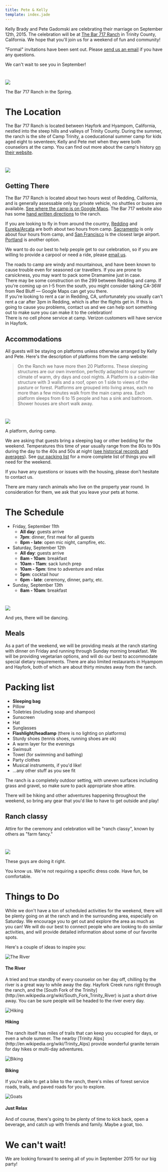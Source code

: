 ```yaml
---
title: Pete & Kelly
template: index.jade
---
```


Kelly Brady and Pete Gadomski are celebrating their marriage on September 12th, 2015.
The celebration will be at [The Bar 717 Ranch](http://www.bar717.com/) in Trinity County, California.
We hope that you'll join us for a weekend of fun and community!

"Formal" invitations have been sent out.
Please [send us an email](mailto:bradygadomski@gmail.com) if you have any questions.

We can't wait to see you in September!

<div class="row" style="margin-top: 40px;">
<div class="col-xs-8 col-xs-offset-2">
<div class="thumbnail">
  <img src="bar-717-spring.jpg" class="img-responsive">
  <div class="caption">
    <p>The Bar 717 Ranch in the Spring.</p>
  </div>
</div>
</div>
</div>


# The Location

The Bar 717 Ranch is located between Hayfork and Hyampom, California, nestled into the steep hills and valleys of Trinity County.
During the summer, the ranch is the site of Camp Trinity, a coeducational summer camp for kids aged eight to seventeen; Kelly and Pete met when they were both counselors at the camp.
You can find out more about the camp's history [on their website](http://www.bar717.com/history/).

<div class="row" style="margin-top: 40px;">
<div class="col-xs-8 col-xs-offset-2">
<p><a href="california-map.jpg"><img src="california-map-small.jpg" class="img-responsive"></a></p>
</div>
</div>

## Getting There

The Bar 717 Ranch is located about two hours west of Redding, California, and is generally assessable only by private vehicle, no shuttles or buses are available.
[See where the camp is on Google Maps](https://www.google.com/maps/place/Bar+717+Ranch/@40.6205833,-123.3770636,15z/data=!4m2!3m1!1s0x54d3bd20c45d22b5:0x636ee857e506bb94).
The Bar 717 website also has some [hand written directions](http://www.bar717.com/about-us/location/) to the ranch.

If you are looking to fly in from around the country, [Redding](http://www.ci.redding.ca.us/transeng/airports/index.htm) and [Eureka/Arcata](https://plus.google.com/100151413109057686697/about?gl=us&hl=en) are both about two hours from camp.
[Sacramento](http://www.sacramento.aero/smf/) is only about four hours from camp, and [San Francisco](http://www.flysfo.com/) is the closest large airport.
[Portland](http://www.portofportland.com/PDX_Home.aspx) is another option.

We want to do our best to help people get to our celebration, so if you are willing to provide a carpool or need a ride, please [email us](mailto:bradygadomski@gmail.com).

<div class="alert alert-info">
The roads to camp are windy and mountainous, and have been known to cause trouble even for seasoned car travellers.
If you are prone to carsickness, you may want to pack some Dramamine just in case.
</div>

<div class="alert alert-info">
There may be some construction on the 299 between Redding and camp.
If you're coming up on I-5 from the south, you might consider taking CA-36W from Red Bluff — Google Maps can get you there.
</div>

<div class="alert alert-info">
If you're looking to rent a car in Redding, CA, unfortunately you usually can't rent a car after 3pm in Redding, which is after the flights get in.
If this is going to cause you problems, contact us and we can help sort something out to make sure you can make it to the celebration!
</div>

<div class="alert alert-info">
There is no cell phone service at camp.
Verizon customers will have service in Hayfork.
</div>


## Accommodations

All guests will be staying on platforms unless otherwise arranged by Kelly and Pete.
Here's the description of platforms from the camp website:

> On the Ranch we have more then 20 Platforms.  These sleeping structures are our own invention, perfectly adapted to our summer climate of warm, dry days and cool nights.  A Platform is a cabin-like structure with 3 walls and a roof, open on 1 side to views of the pasture or forest.  Platforms are grouped into living areas, each no more than a few minutes walk from the main camp area.  Each platform sleeps from 6 to 15 people and has a sink and bathroom.  Shower houses are short walk away.

<div class="row" style="margin-top: 40px;">
<div class="col-xs-8 col-xs-offset-2">
<div class="thumbnail">
  <img src="platform.jpg" class="img-responsive">
  <div class="caption">
    <p>A platform, during camp.</p>
  </div>
</div>
</div>
</div>

We are asking that guests bring a sleeping bag or other bedding for the weekend.
Temperatures this time of year usually range from the 80s to 90s during the day to the 40s and 50s at night ([see historical records and averages](http://www.wunderground.com/history/airport/KO54/2015/9/16/MonthlyCalendar.html?req_city=Hyampom&req_state=CA&req_statename=&reqdb.zip=96046&reqdb.magic=1&reqdb.wmo=99999)).
See [our packing list](#packing-list) for a more complete list of things you will need for the weekend.

If you have any questions or issues with the housing, please don't hesitate to contact us.

<div class="alert alert-warning">
There are many ranch animals who live on the property year round.
In consideration for them, we ask that you leave your pets at home.
</div>



# The Schedule

- Friday, September 11th
    - **All day**: guests arrive
    - **7pm**: dinner, first meal for all guests
    - **8pm - late**: open mic night, campfire, etc.
- Saturday, September 12th
    - **All day**: guests arrive
    - **8am - 10am**: breakfast
    - **10am - 11am**: sack lunch prep
    - **10am - 5pm**: time to adventure and relax
    - **5pm**: cocktail hour
    - **6pm - late**: ceremony, dinner, party, etc.
- Sunday, September 13th
    - **8am - 10am**: breakfast


<div class="row" style="margin-top: 40px;">
<div class="col-xs-6 col-xs-offset-3">
<div class="thumbnail">
  <img src="dancing.jpg" class="img-responsive">
  <div class="caption">
    <p>And yes, there will be dancing.</p>
  </div>
</div>
</div>
</div>

## Meals

As a part of the weekend, we will be providing meals at the ranch starting with dinner on Friday and running through Sunday morning breakfast.
We will be providing vegetarian options, and will do our best to accommodate special dietary requirements.
There are also limited restaurants in Hyampom and Hayfork, both of which are about thirty minutes away from the ranch.

# Packing list

- **Sleeping bag**
- Pillow
- Toiletries (including soap and shampoo)
- Sunscreen
- Hat
- Sunglasses
- **Flashlight/headlamp** (there is no lighting on platforms)
- Sturdy shoes (tennis shoes, running shoes are ok)
- A warm layer for the evenings
- Swimsuit
- Towel (for swimming and bathing)
- Party clothes
- Musical instruments, if you'd like!
- ...any other stuff as you see fit

The ranch is a completely outdoor setting, with uneven surfaces including grass and gravel, so make sure to pack appropriate shoe attire.

There will be hiking and other adventures happening throughout the weekend, so bring any gear that you'd like to have to get outside and play!

## Ranch classy

Attire for the ceremony and celebration will be "ranch classy", known by others as "farm fancy."

<div class="row" style="margin-top: 40px;">
<div class="col-xs-8 col-xs-offset-2">
<div class="thumbnail">
  <img src="farm-fancy.jpg" class="img-responsive">
  <div class="caption">
    <p>These guys are doing it right.</p>
  </div>
</div>
</div>
</div>

You know us.
We're not requiring a specific dress code.
Have fun, be comfortable.


# Things to Do

While we don't have a ton of scheduled activities for the weekend, there will be plenty going on at the ranch and in the surrounding area, especially on Saturday.
We encourage you to get out and explore the area as much as you can!
We will do our best to connect people who are looking to do similar activities, and will provide detailed information about some of our favorite spots.

Here's a couple of ideas to inspire you:

<div class="media">
<span class="pull-left"><img class="media-object thumbnail" src="river.jpg" alt="The River"></span>
<div class="media-body">
  <h4 class="media-heading">The River</h4>
  <p>
    A tried and true standby of every counselor on her day off, chilling by the river is a great way to while away the day.
    Hayfork Creek runs right through the ranch, and the [South Fork of the Trinity](http://en.wikipedia.org/wiki/South_Fork_Trinity_River) is just a short drive away.
    You can be sure people will be headed to the river every day.
  </p>
</div>
</div>

<div class="media">
<span class="pull-left"><img class="media-object thumbnail" src="hiking.jpg" alt="Hiking"></span>
<div class="media-body">
  <h4 class="media-heading">Hiking</h4>
  <p>
    The ranch itself has miles of trails that can keep you occupied for days, or even a whole summer.
    The nearby [Trinity Alps](http://en.wikipedia.org/wiki/Trinity_Alps) provide wonderful granite terrain for day hikes or multi-day adventures.
  </p>
</div>
</div>

<div class="media">
<span class="pull-left"><img class="media-object thumbnail" src="biking.jpg" alt="Biking"></span>
<div class="media-body">
  <h4 class="media-heading">Biking</h4>
  <p>
    If you're able to get a bike to the ranch, there's miles of forest service roads, trails, and paved roads for you to explore.
  </p>
</div>
</div>

<div class="media">
<span class="pull-left"><img class="media-object thumbnail" src="ranch.jpg" alt="Goats"></span>
<div class="media-body">
  <h4 class="media-heading">Just Relax</h4>
  <p>
    And of course, there's going to be plenty of time to kick back, open a beverage, and catch up with friends and family.
    Maybe a goat, too.
  </p>
</div>
</div>


# We can't wait!

We are looking forward to seeing all of you in September 2015 for our big party!

